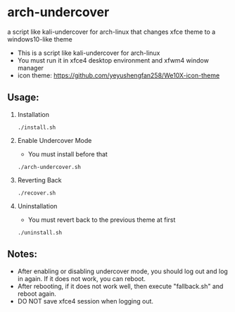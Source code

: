 # arch-undercover
 a script like kali-undercover for arch-linux that changes xfce theme to a windows10-like theme

* This is a script like kali-undercover for arch-linux
* You must run it in xfce4 desktop environment and xfwm4 window manager
* icon theme: https://github.com/yeyushengfan258/We10X-icon-theme
## Usage:

1. Installation
   ```
   ./install.sh
   ```

2. Enable Undercover Mode
   * You must install before that
   ```
   ./arch-undercover.sh
   ```

3. Reverting Back
   ```
   ./recover.sh
   ```

4. Uninstallation
   * You must revert back to the previous theme at first
   ```
   ./uninstall.sh
   ```

## Notes:

* After enabling or disabling undercover mode, you should log out and log in again. If it does not work, you can reboot.
* After rebooting, if it does not work well, then execute "fallback.sh" and reboot again.
* DO NOT save xfce4 session when logging out.
